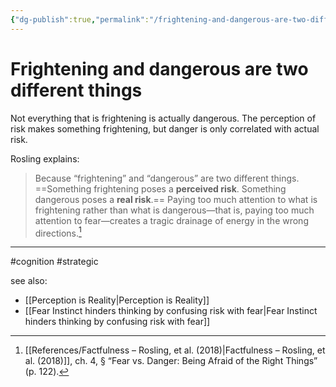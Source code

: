 ```yaml
---
{"dg-publish":true,"permalink":"/frightening-and-dangerous-are-two-different-things/"}
---
```


# Frightening and dangerous are two different things

Not everything that is frightening is actually dangerous. The perception of risk makes something frightening, but danger is only correlated with actual risk.

Rosling explains:

> Because “frightening” and “dangerous” are two different things. ==Something frightening poses a **perceived risk**. Something dangerous poses a **real risk**.== Paying too much attention to what is frightening rather than what is dangerous—that is, paying too much attention to fear—creates a tragic drainage of energy in the wrong directions.[^1]


---
#cognition #strategic 

see also:
- [[Perception is Reality\|Perception is Reality]]
- [[Fear Instinct hinders thinking by confusing risk with fear\|Fear Instinct hinders thinking by confusing risk with fear]]

[^1]: [[References/Factfulness – Rosling, et al. (2018)\|Factfulness – Rosling, et al. (2018)]], ch. 4, § “Fear vs. Danger: Being Afraid of the Right Things” (p. 122).